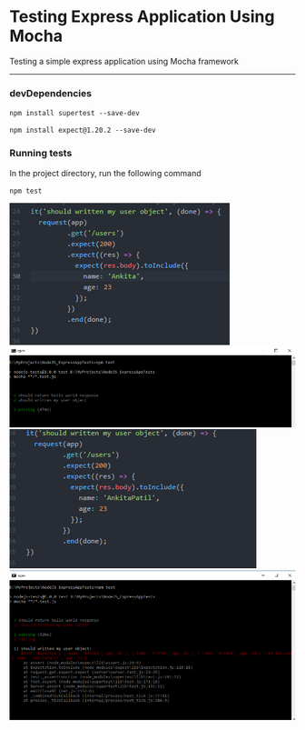 # Testing Express Application Using Mocha
Testing a simple express application using Mocha framework
<hr>

### devDependencies

```
npm install supertest --save-dev
```

```
npm install expect@1.20.2 --save-dev
```

### Running tests 

In the project directory, run the following command

```
npm test
```


<img src="https://github.com/patilankita79/TestingExpressApplicationUsingMocha/blob/master/Screenshots/1.png" />
<img src="https://github.com/patilankita79/TestingExpressApplicationUsingMocha/blob/master/Screenshots/2.png" />
<img src="https://github.com/patilankita79/TestingExpressApplicationUsingMocha/blob/master/Screenshots/3.png" />
<img src="https://github.com/patilankita79/TestingExpressApplicationUsingMocha/blob/master/Screenshots/4.png" />
